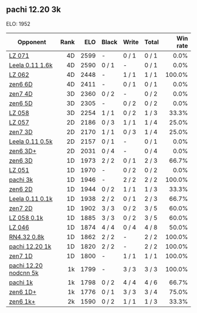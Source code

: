 ## pachi 12.20 3k ##

ELO: 1952

Opponent | Rank | ELO | Black | Write | Total | Win rate
---------|-----:|----:|-------|-------|-------|-------:
[LZ 071](LZ%20071.md) | 4D | 2599 | - | 0 / 1 | 0 / 1 | 0.0%
[Leela 0.11 1.6k](Leela%200.11%201.6k.md) | 4D | 2590 | 0 / 1 | - | 0 / 1 | 0.0%
[LZ 062](LZ%20062.md) | 4D | 2448 | - | 1 / 1 | 1 / 1 | 100.0%
[zen6 6D](zen6%206D.md) | 4D | 2411 | - | 0 / 1 | 0 / 1 | 0.0%
[zen7 4D](zen7%204D.md) | 3D | 2360 | 0 / 2 | - | 0 / 2 | 0.0%
[zen6 5D](zen6%205D.md) | 3D | 2305 | - | 0 / 2 | 0 / 2 | 0.0%
[LZ 058](LZ%20058.md) | 3D | 2254 | 1 / 1 | 0 / 2 | 1 / 3 | 33.3%
[LZ 057](LZ%20057.md) | 2D | 2186 | 0 / 3 | 1 / 1 | 1 / 4 | 25.0%
[zen7 3D](zen7%203D.md) | 2D | 2170 | 1 / 1 | 0 / 3 | 1 / 4 | 25.0%
[Leela 0.11 0.5k](Leela%200.11%200.5k.md) | 2D | 2157 | 0 / 1 | - | 0 / 1 | 0.0%
[zen6 3D+](zen6%203D+.md) | 2D | 2031 | 0 / 4 | - | 0 / 4 | 0.0%
[zen6 3D](zen6%203D.md) | 1D | 1973 | 2 / 2 | 0 / 1 | 2 / 3 | 66.7%
[LZ 051](LZ%20051.md) | 1D | 1970 | - | 0 / 2 | 0 / 2 | 0.0%
[pachi 3k](pachi%203k.md) | 1D | 1946 | - | 2 / 2 | 2 / 2 | 100.0%
[zen6 2D](zen6%202D.md) | 1D | 1944 | 0 / 2 | 1 / 1 | 1 / 3 | 33.3%
[Leela 0.11 0.1k](Leela%200.11%200.1k.md) | 1D | 1938 | 2 / 2 | 0 / 1 | 2 / 3 | 66.7%
[zen7 2D](zen7%202D.md) | 1D | 1902 | 3 / 3 | 0 / 2 | 3 / 5 | 60.0%
[LZ 058 0.1k](LZ%20058%200.1k.md) | 1D | 1885 | 3 / 3 | 0 / 2 | 3 / 5 | 60.0%
[LZ 046](LZ%20046.md) | 1D | 1874 | 4 / 4 | 0 / 4 | 4 / 8 | 50.0%
[RN4.32 0.8k](RN4.32%200.8k.md) | 1D | 1862 | 2 / 2 | - | 2 / 2 | 100.0%
[pachi 12.20 1k](pachi%2012.20%201k.md) | 1D | 1820 | 2 / 2 | - | 2 / 2 | 100.0%
[zen7 1D](zen7%201D.md) | 1D | 1800 | - | 1 / 1 | 1 / 1 | 100.0%
[pachi 12.20 nodcnn 5k](pachi%2012.20%20nodcnn%205k.md) | 1k | 1799 | - | 3 / 3 | 3 / 3 | 100.0%
[pachi 1k](pachi%201k.md) | 1k | 1798 | 0 / 2 | 4 / 4 | 4 / 6 | 66.7%
[zen6 1D+](zen6%201D+.md) | 1k | 1776 | 0 / 1 | 3 / 3 | 3 / 4 | 75.0%
[zen6 1k+](zen6%201k+.md) | 2k | 1590 | 0 / 2 | 1 / 1 | 1 / 3 | 33.3%
